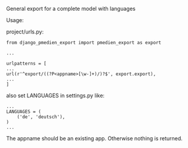 General export for a complete model with languages

Usage:

project/urls.py:
```
from django_pmedien_export import pmedien_export as export

...

urlpatterns = [
...    
url(r'^export/((?P<appname>[\w-]+)/)?$', export.export),
...
]    
```

also set LANGUAGES in settings.py like:
```
...
LANGUAGES = (
    ('de', 'deutsch'),
)
...
```

The appname should be an existing app. Otherwise nothing is returned.